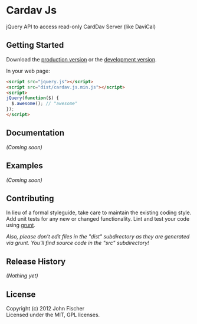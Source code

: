# Cardav Js

jQuery API to access read-only CardDav Server (like DaviCal)

## Getting Started
Download the [production version][min] or the [development version][max].

[min]: https://raw.github.com/nodev/cardav.js/master/dist/cardav.js.min.js
[max]: https://raw.github.com/nodev/cardav.js/master/dist/cardav.js.js

In your web page:

```html
<script src="jquery.js"></script>
<script src="dist/cardav.js.min.js"></script>
<script>
jQuery(function($) {
  $.awesome(); // "awesome"
});
</script>
```

## Documentation
_(Coming soon)_

## Examples
_(Coming soon)_

## Contributing
In lieu of a formal styleguide, take care to maintain the existing coding style. Add unit tests for any new or changed functionality. Lint and test your code using [grunt](https://github.com/cowboy/grunt).

_Also, please don't edit files in the "dist" subdirectory as they are generated via grunt. You'll find source code in the "src" subdirectory!_

## Release History
_(Nothing yet)_

## License
Copyright (c) 2012 John Fischer  
Licensed under the MIT, GPL licenses.
